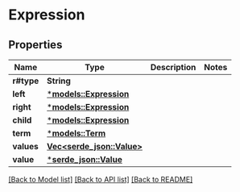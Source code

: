 # Expression

## Properties
Name | Type | Description | Notes
------------ | ------------- | ------------- | -------------
**r#type** | **String** |  | 
**left** | [***models::Expression**](Expression.md) |  | 
**right** | [***models::Expression**](Expression.md) |  | 
**child** | [***models::Expression**](Expression.md) |  | 
**term** | [***models::Term**](Term.md) |  | 
**values** | [**Vec<serde_json::Value>**](object.md) |  | 
**value** | [***serde_json::Value**](.md) |  | 

[[Back to Model list]](../README.md#documentation-for-models) [[Back to API list]](../README.md#documentation-for-api-endpoints) [[Back to README]](../README.md)


